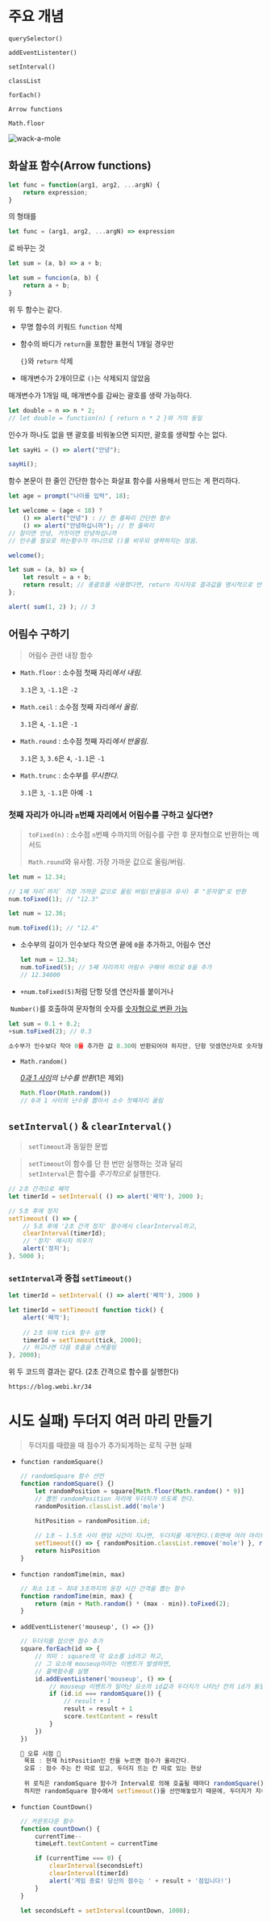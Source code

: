 # 주요 개념

`querySelector()`

`addEventListenter()`

`setInterval()`

`classList`

`forEach()`

`Arrow functions`

`Math.floor`

![wack-a-mole](assets/wack-a-mole.gif)

## 화살표 함수(Arrow functions)

```javascript
let func = function(arg1, arg2, ...argN) {
    return expression;
}
```

의 형태를

```javascript
let func = (arg1, arg2, ...argN) => expression
```

로 바꾸는 것



```javascript
let sum = (a, b) => a + b;
```

```javascript
let sum = funcion(a, b) {
    return a + b;
}
```

위 두 함수는 같다.

- 무명 함수의 키워드 `function` 삭제

- 함수의 바디가 `return`을 포함한 표현식 1개일 경우만

  `{}`와 `return` 삭제

- 매개변수가 2개이므로 `()`는 삭제되지 않았음



매개변수가 1개일 때, 매개변수를 감싸는 괄호를 생략 가능하다.

```javascript
let double = n => n * 2;
// let double = function(n) { return n * 2 }와 거의 동일
```



인수가 하나도 없을 땐 괄호를 비워놓으면 되지만, 괄호를 생략할 수는 없다.

```javascript
let sayHi = () => alert("안녕");

sayHi();
```



함수 본문이 한 줄인 간단한 함수는 화살표 함수를 사용해서 만드는 게 편리하다.

```javascript
let age = prompt("나이를 입력", 18);

let welcome = (age < 18) ?
    () => alert("안녕") : // 한 줄짜리 간단한 함수
	() => alert("안녕하십니까"); // 한 줄짜리
// 참이면 안녕, 거짓이면 안녕하십니까
// 인수를 필요로 하는함수가 아니므로 ()를 비우되 생략하지는 않음.

welcome();
```



```javascript
let sum = (a, b) => {
    let result = a + b;
    return result; // 중괄호를 사용했다면, return 지시자로 결과값을 명시적으로 반환해야 함.
};

alert( sum(1, 2) ); // 3
```



## 어림수 구하기

> 어림수 관련 내장 함수

- `Math.floor` : 소수점 첫째 자리*에서 내림*.

  `3.1`은 `3`, `-1.1`은 `-2`

- `Math.ceil` : 소수점 첫째 자리*에서 올림*.

  `3.1`은 `4`, `-1.1`은 `-1`

- `Math.round` : 소수점 첫째 자리*에서 반올림*.

  `3.1`은 `3`, `3.6`은 `4`, `-1.1`은 `-1`

- `Math.trunc` : 소수부를 *무시한다*.

  `3.1`은 `3`, `-1.1`은 아예 `-1`

  

### 첫째 자리가 아니라 `n`번째 자리에서 어림수를 구하고 싶다면?

> `toFixed(n)` : 소수점 `n`번째 수까지의 어림수를 구한 후 문자형으로 반환하는 메서드
>
> `Math.round`와 유사함. 가장 가까운 값으로 올림/버림.

```javascript
let num = 12.34;

// 1째 자리`까지` 가장 가까운 값으로 올림 버림(반올림과 유사) 후 "문자열"로 반환
num.toFixed(1); // "12.3"
```

```javascript
let num = 12.36;

num.toFixed(1); // "12.4"
```



- 소수부의 길이가 인수보다 작으면 끝에 `0`을 추가하고, 어림수 연산

    ```javascript
    let num = 12.34;
    num.toFixed(5); // 5째 자리까지 어림수 구해야 하므로 0을 추가
    // 12.34000
    ```



- `+num.toFixed(5)`처럼 단항 덧셈 연산자를 붙이거나<br>

​	`Number()`를 호출하여 문자형의 숫자를 <u>숫자형으로 변환 가능</u>

```javascript
let sum = 0.1 + 0.2;
+sum.toFixed(2); // 0.3

소수부가 인수보다 작아 0을 추가한 값 0.30이 반환되어야 하지만, 단항 덧셈연산자로 숫자형변환이 일어나 0.3만 반환
```



- `Math.random()`

  *<u>0과 1 사이</u>의 난수를 반환*(1은 제외)

  ```javascript
  Math.floor(Math.random())
  // 0과 1 사이의 난수를 뽑아서 소수 첫째자리 올림
  ```




## `setInterval()` & `clearInterval()`

> `setTimeout`과 동일한 문법

> `setTimeout`이 함수를 단 한 번만 실행하는 것과 달리<br>`setInterval`은 함수를 *주기적으로* 실행한다.



```javascript
// 2초 간격으로 째깍
let timerId = setInterval( () => alert('째깍'), 2000 );

// 5초 후에 정지
setTimeout( () => {
    // 5초 후에 '2초 간격 정지' 함수에서 clearInterval하고,
    clearInterval(timerId);
    // '정지' 메시지 띄우기
    alert('정지');
}, 5000 );
```



### `setInterval`과 중첩 `setTimeout()`

```javascript
let timerId = setInterval( () => alert('째깍'), 2000 )
```

```javascript
let timerId = setTimeout( function tick() {
    alert('째깍');
    
    // 2초 뒤에 tick 함수 실행
    timerId = setTimeout(tick, 2000);
    // 하고나면 다음 호출을 스케줄링
}, 2000);
```

위 두 코드의 결과는 같다. (2초 간격으로 함수를 실행한다)



```
https://blog.webi.kr/34
```



# 시도 실패) 두더지 여러 마리 만들기

> 두더지를 때렸을 때 점수가 추가되게하는 로직 구현 실패



- `function randomSquare()`

  ```javascript
  // randomSquare 함수 선언
  function randomSquare() {)
      let randomPosition = square[Math.floor(Math.random() * 9)]
      // 뽑힌 randomPosition 자리에 두더지가 뜨도록 한다.
      randomPosition.classList.add('mole')
  
      hitPosition = randomPosition.id;
      
      // 1초 ~ 1.5초 사이 랜덤 시간이 지나면, 두더지를 제거한다.(화면에 여러 마리의 두더지 등장)
      setTimeout(() => { randomPosition.classList.remove('mole') }, randomTime(1000, 1500))
      return hisPosition
  }
  ```

  

- `function randomTime(min, max)`

  ```javascript
  // 최소 1초 ~ 최대 3초까지의 등장 시간 간격을 뽑는 함수
  function randomTime(min, max) {
      return (min + Math.random() * (max - min)).toFixed(2);
  }
  ```



- `addEventListener('mouseup', () => {})`

  ```javascript
  // 두더지를 잡으면 점수 추가
  square.forEach(id => {
      // 의미 : square의 각 요소를 id라고 하고,
      // 그 요소에 mouseup이라는 이벤트가 발생하면,
      // 콜백함수를 실행
      id.addEventListener('mouseup', () => {
          // mouseup 이벤트가 일어난 요소의 id값과 두더지가 나타난 칸의 id가 동일하면
          if (id.id === randomSquare()) {
              // result + 1
              result = result + 1
              score.textContent = result
          }
      })
  })
  ```

  ```javascript
  🥔 오류 시점 🥔
   목표 : 현재 hitPosition인 칸을 누르면 점수가 올라간다.
   오류 : 점수 주는 칸 따로 있고, 두더지 뜨는 칸 따로 있는 현상
   
   위 로직은 randomSquare 함수가 Interval로 의해 호출될 때마다 randomSquare()의 반환값인 hitPoint가 현재 이벤트가 발생한 칸인지 확인하고, 점수를 올리는 구조이다.(두더지가 화면에 한 칸씩만 등장할 경우 문제 없음                                   hitPosition: 1칸, 두더지: 1칸)
   하지만 randomSquare 함수에서 setTimeout()을 선언해놓았기 때문에, 두더지가 지속되는 칸은 화면에서 여러 칸이지만, 실제 hitPosition은 하나라서, 두더지가 떠있는 칸을 눌러도 hitPosition이 할당되지 않았기 때문에 result 점수가 올라가지 않는다. (hitPosition: 1칸, 두더지: 여러 칸)
  ```



- `function CountDown()`

  ```javascript
  // 카운트다운 함수
  function countDown() {
      currentTime--
      timeLeft.textContent = currentTime
  
      if (currentTime === 0) {
          clearInterval(secondsLeft)
          clearInterval(timerId)
          alert('게임 종료! 당신의 점수는 ' + result + '점입니다!')
      }
  }
  ```

  ```javascript
  let secondsLeft = setInterval(countDown, 1000);
  ```

  
